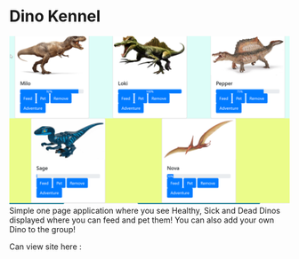 # Dino Kennel

![](2020-08-29%2013_02_43-Dino-Kennel!.png)
Simple one page application where you see Healthy, Sick and Dead Dinos displayed where you can feed and pet them! 
You can also add your own Dino to the group!

Can view site here : 
